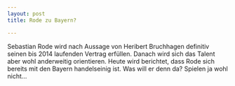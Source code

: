 ```yaml
---
layout: post
title: Rode zu Bayern?

---
```


Sebastian Rode wird nach Aussage von Heribert Bruchhagen definitiv seinen bis 2014 laufenden Vertrag erfüllen. Danach wird sich das Talent aber wohl anderweitig orientieren. Heute wird berichtet, dass Rode sich bereits mit den Bayern handelseinig ist. Was will er denn da? Spielen ja wohl nicht...


